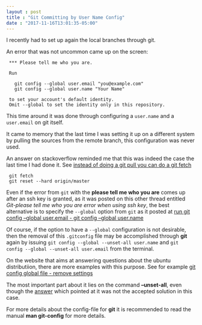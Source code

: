 ```yaml
---
layout : post
title : "Git Committing by User Name Config"
date : "2017-11-16T13:01:35-05:00"
---
```

<p>I recently had to set up again the local branches through git.</p>

<p>An error that was not uncommon came up on the screen:</p>

<pre><code> *** Please tell me who you are.

 Run

   git config --global user.email "you@example.com"
   git config --global user.name "Your Name"

 to set your account's default identity.
 Omit --global to set the identity only in this repository.
</code></pre>

<p>This time around it was done through configuring a <code>user.name</code> and a <code>user.email</code> on git itself.</p>

<p>It came to memory that the last time I was setting it up on a different system by pulling the sources from the remote branch, this configuration was never used.</p>

<p>An answer on stackoverflow reminded me that this was indeed the case the last time I had done it. See <a href="https://stackoverflow.com/a/17713604" target="_blank"> instead of doing a git pull you can do a git fetch</a></p>

<pre><code> git fetch
 git reset --hard origin/master
</code></pre>

<p>Even if the error from <code>git</code> with the <strong>please tell me who you are</strong> comes up after an ssh key is granted, as it was posted on this other thread entitled <em>Git-please tell me who you are error when using ssh key</em>, the best alternative is to specify the <code>--global</code> option from <code>git</code> as it posted at <a href="https://stackoverflow.com/a/42335651" target="_blank"> run git config –global user.email - git config –global user.name</a></p>

<p>Of course, if the option to have a <code>--global</code> configuration is not desirable, then the removal of this <code>.gitconfig</code> file may be accomplished through <strong>git</strong> again by issuing <code>git config --global --unset-all user.name</code> and <code>git config --global --unset-all user.email</code> from the terminal.</p>

<p>On the website that aims at answering questions about the ubuntu distributiion, there are more examples with this purpose. See for example <a href="https://askubuntu.com/questions/206449/" target="_blank"> git config global file - remove settings</a></p>

<p>The most important part about it lies on the command <strong>–unset-all</strong>, even though the <a href="https://stackoverflow.com//a/282550" target="_blank">  answer</a> which pointed at it was not the accepted solution in this case.</p>

<p>For more details about the config-file for <strong>git</strong> it is recommended to read the manual <strong>man git-config</strong> for more details.</p>
